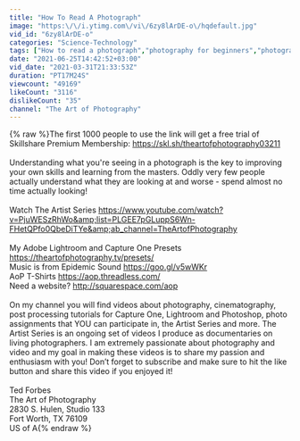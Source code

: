 ```yaml
---
title: "How To Read A Photograph"
image: "https:\/\/i.ytimg.com\/vi\/6zy8lArDE-o\/hqdefault.jpg"
vid_id: "6zy8lArDE-o"
categories: "Science-Technology"
tags: ["How to read a photograph","photography for beginners","photography tips"]
date: "2021-06-25T14:42:52+03:00"
vid_date: "2021-03-31T21:33:53Z"
duration: "PT17M24S"
viewcount: "49169"
likeCount: "3116"
dislikeCount: "35"
channel: "The Art of Photography"
---
```

{% raw %}The first 1000 people to use the link will get a free trial of Skillshare Premium Membership: <a rel="nofollow" target="blank" href="https://skl.sh/theartofphotography03211">https://skl.sh/theartofphotography03211</a><br /><br />Understanding what you're seeing in a photograph is the key to improving your own skills and learning from the masters. Oddly very few people actually understand what they are looking at and worse - spend almost no time actually looking!<br /><br />Watch The Artist Series <a rel="nofollow" target="blank" href="https://www.youtube.com/watch?v=PjuWESzRhWo&amp;list=PLGEE7pGLuppS6Wn-FHetQPfo0QbeDiTYe&amp;ab_channel=TheArtofPhotography">https://www.youtube.com/watch?v=PjuWESzRhWo&amp;list=PLGEE7pGLuppS6Wn-FHetQPfo0QbeDiTYe&amp;ab_channel=TheArtofPhotography</a><br /><br />My Adobe Lightroom and Capture One Presets <a rel="nofollow" target="blank" href="https://theartofphotography.tv/presets/">https://theartofphotography.tv/presets/</a><br />Music is from Epidemic Sound <a rel="nofollow" target="blank" href="https://goo.gl/v5wWKr">https://goo.gl/v5wWKr</a><br />AoP T-Shirts <a rel="nofollow" target="blank" href="https://aop.threadless.com/">https://aop.threadless.com/</a><br />Need a website? <a rel="nofollow" target="blank" href="http://squarespace.com/aop">http://squarespace.com/aop</a><br /><br />On my channel you will find videos about photography, cinematography, post processing tutorials for Capture One, Lightroom and Photoshop, photo assignments that YOU can participate in, the Artist Series and more. The Artist Series is an ongoing set of videos I produce as documentaries on living photographers. I am extremely passionate about photography and video and my goal in making these videos is to share my passion and enthusiasm with you! Don’t forget to subscribe and make sure to hit the like button and share this video if you enjoyed it!<br /><br />Ted Forbes<br />The Art of Photography<br />2830 S. Hulen, Studio 133<br />Fort Worth, TX 76109<br />US of A{% endraw %}
